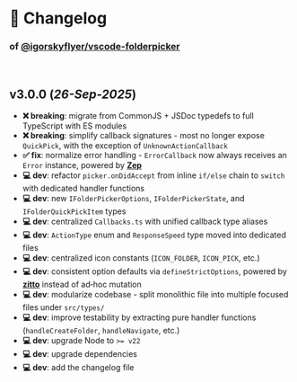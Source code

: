# 📒 Changelog

### of [@igorskyflyer/vscode-folderpicker](https://github.com/igorskyflyer/npm-vscode-folderpicker)

<br>

## v3.0.0 (*26-Sep-2025*)

- **❌ breaking**: migrate from CommonJS + JSDoc typedefs to full TypeScript with ES modules
- **❌ breaking**: simplify callback signatures - most no longer expose `QuickPick`, with the exception of `UnknownActionCallback`
- **✅ fix**: normalize error handling - `ErrorCallback` now always receives an `Error` instance, powered by [**Zep**](https://www.npmjs.com/package/@igorskyflyer/zep)
- **💻 dev**: refactor `picker.onDidAccept` from inline `if/else` chain to `switch` with dedicated handler functions
- **💻 dev**: new `IFolderPickerOptions`, `IFolderPickerState`, and `IFolderQuickPickItem` types
- **💻 dev**: centralized `Callbacks.ts` with unified callback type aliases
- **💻 dev**: `ActionType` enum and `ResponseSpeed` type moved into dedicated files
- **💻 dev**: centralized icon constants (`ICON_FOLDER`, `ICON_PICK`, etc.)
- **💻 dev**: consistent option defaults via `defineStrictOptions`, powered by [**zitto**](https://www.npmjs.com/package/@igorskyflyer/zitto) instead of ad‑hoc mutation
- **💻 dev**: modularize codebase - split monolithic file into multiple focused files under `src/types/`
- **💻 dev**: improve testability by extracting pure handler functions (`handleCreateFolder`, `handleNavigate`, etc.)
- **💻 dev**: upgrade Node to `>= v22`
- **💻 dev**: upgrade dependencies
- **💻 dev**: add the changelog file
